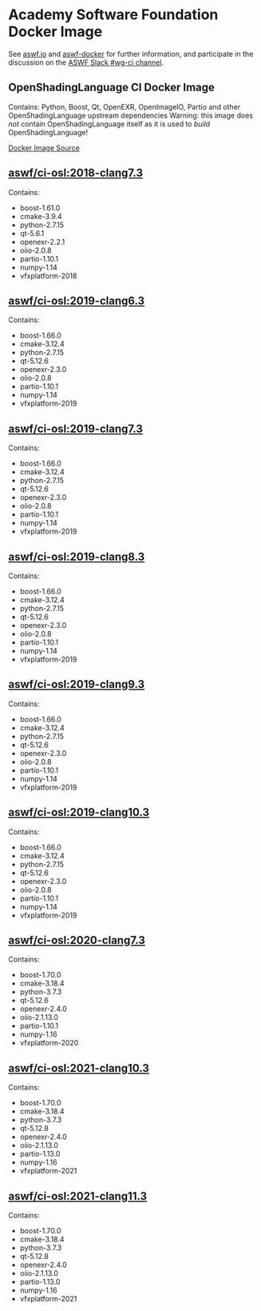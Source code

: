<!--
Copyright (c) Contributors to the aswf-docker Project. All rights reserved.
SPDX-License-Identifier: Apache-2.0

Warning: this file is automatically generated from a template!
-->

# Academy Software Foundation Docker Image

See [aswf.io](https://aswf.io) and [aswf-docker](https://github.com/AcademySoftwareFoundation/aswf-docker)
for further information, and participate in the discussion on the
[ASWF Slack #wg-ci channel](https://academysoftwarefdn.slack.com/archives/C0169RX7MMK).

## OpenShadingLanguage CI Docker Image

Contains: Python, Boost, Qt, OpenEXR, OpenImageIO, Partio and other OpenShadingLanguage upstream dependencies
Warning: this image does *not* contain OpenShadingLanguage itself as it is used to *build* OpenShadingLanguage!

[Docker Image Source](https://github.com/AcademySoftwareFoundation/aswf-docker/blob/master/ci-osl/Dockerfile)

## [aswf/ci-osl:2018-clang7.3](https://hub.docker.com/r/aswf/ci-osl/tags?page=1&name=2018-clang7.3)

Contains:
* boost-1.61.0
* cmake-3.9.4
* python-2.7.15
* qt-5.6.1
* openexr-2.2.1
* oiio-2.0.8
* partio-1.10.1
* numpy-1.14
* vfxplatform-2018

## [aswf/ci-osl:2019-clang6.3](https://hub.docker.com/r/aswf/ci-osl/tags?page=1&name=2019-clang6.3)

Contains:
* boost-1.66.0
* cmake-3.12.4
* python-2.7.15
* qt-5.12.6
* openexr-2.3.0
* oiio-2.0.8
* partio-1.10.1
* numpy-1.14
* vfxplatform-2019

## [aswf/ci-osl:2019-clang7.3](https://hub.docker.com/r/aswf/ci-osl/tags?page=1&name=2019-clang7.3)

Contains:
* boost-1.66.0
* cmake-3.12.4
* python-2.7.15
* qt-5.12.6
* openexr-2.3.0
* oiio-2.0.8
* partio-1.10.1
* numpy-1.14
* vfxplatform-2019

## [aswf/ci-osl:2019-clang8.3](https://hub.docker.com/r/aswf/ci-osl/tags?page=1&name=2019-clang8.3)

Contains:
* boost-1.66.0
* cmake-3.12.4
* python-2.7.15
* qt-5.12.6
* openexr-2.3.0
* oiio-2.0.8
* partio-1.10.1
* numpy-1.14
* vfxplatform-2019

## [aswf/ci-osl:2019-clang9.3](https://hub.docker.com/r/aswf/ci-osl/tags?page=1&name=2019-clang9.3)

Contains:
* boost-1.66.0
* cmake-3.12.4
* python-2.7.15
* qt-5.12.6
* openexr-2.3.0
* oiio-2.0.8
* partio-1.10.1
* numpy-1.14
* vfxplatform-2019

## [aswf/ci-osl:2019-clang10.3](https://hub.docker.com/r/aswf/ci-osl/tags?page=1&name=2019-clang10.3)

Contains:
* boost-1.66.0
* cmake-3.12.4
* python-2.7.15
* qt-5.12.6
* openexr-2.3.0
* oiio-2.0.8
* partio-1.10.1
* numpy-1.14
* vfxplatform-2019

## [aswf/ci-osl:2020-clang7.3](https://hub.docker.com/r/aswf/ci-osl/tags?page=1&name=2020-clang7.3)

Contains:
* boost-1.70.0
* cmake-3.18.4
* python-3.7.3
* qt-5.12.6
* openexr-2.4.0
* oiio-2.1.13.0
* partio-1.10.1
* numpy-1.16
* vfxplatform-2020

## [aswf/ci-osl:2021-clang10.3](https://hub.docker.com/r/aswf/ci-osl/tags?page=1&name=2021-clang10.3)

Contains:
* boost-1.70.0
* cmake-3.18.4
* python-3.7.3
* qt-5.12.8
* openexr-2.4.0
* oiio-2.1.13.0
* partio-1.13.0
* numpy-1.16
* vfxplatform-2021

## [aswf/ci-osl:2021-clang11.3](https://hub.docker.com/r/aswf/ci-osl/tags?page=1&name=2021-clang11.3)

Contains:
* boost-1.70.0
* cmake-3.18.4
* python-3.7.3
* qt-5.12.8
* openexr-2.4.0
* oiio-2.1.13.0
* partio-1.13.0
* numpy-1.16
* vfxplatform-2021

